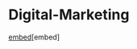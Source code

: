 # Digital-Marketing


[embed](http://url/to/file:///C:/Users/Chae%20Kim/Documents/Projects/Digital%20Advertising/Dashboard%20pdf.pdf)[embed]
